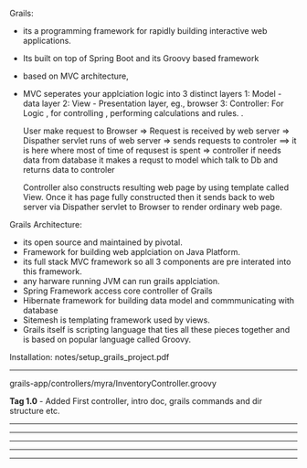 
Grails: 

- its a programming framework for rapidly building interactive web applications. 
- Its built on top of Spring Boot  and its Groovy based framework 
- based on MVC architecture,
- MVC seperates your applciation logic into 3 distinct layers
  1: Model - data layer 
  2: View - Presentation layer, eg., browser
  3: Controller: For Logic , for controlling , performing calculations and rules. . 
  
  User make request to Browser => Request is received by web server =>  Dispather servlet runs of web server => sends requests to controler ==> it is here where most of time of requsest is spent =>  controller if needs data from database it makes a requst to model which talk to Db and returns data to controler
  
  Controller also constructs resulting web page by using template called View. Once it has page fully constructed then it sends back to web server via Dispather servlet to Browser to render ordinary web page. 
  
  
Grails Architecture: 
- its open source and maintained by pivotal. 
- Framework for building web applciation on Java Platform. 
- its full stack MVC framework so all 3 components are pre interated into this framework. 
- any harware running JVM can run grails applciation. 
- Spring Framework access core controller of Grails
- Hibernate framework for building data model and commmunicating with database 
- Sitemesh is templating framework used by views.
- Grails itself is scripting language that ties all these pieces together and is based on popular language called Groovy.

 
Installation: 
notes/setup_grails_project.pdf

----------------------------------------------------------------------------------------------------------------
grails-app/controllers/myra/InventoryController.groovy

**Tag 1.0** - Added First controller, intro doc, grails commands and dir structure etc. 

----------------------------------------------------------------------------------------------------------------

----------------------------------------------------------------------------------------------------------------

----------------------------------------------------------------------------------------------------------------

---------------------------------------------------------------------------------------------------------------- 
  
---------------------------------------------------------------------------------------------------------------- 
  
  
  


